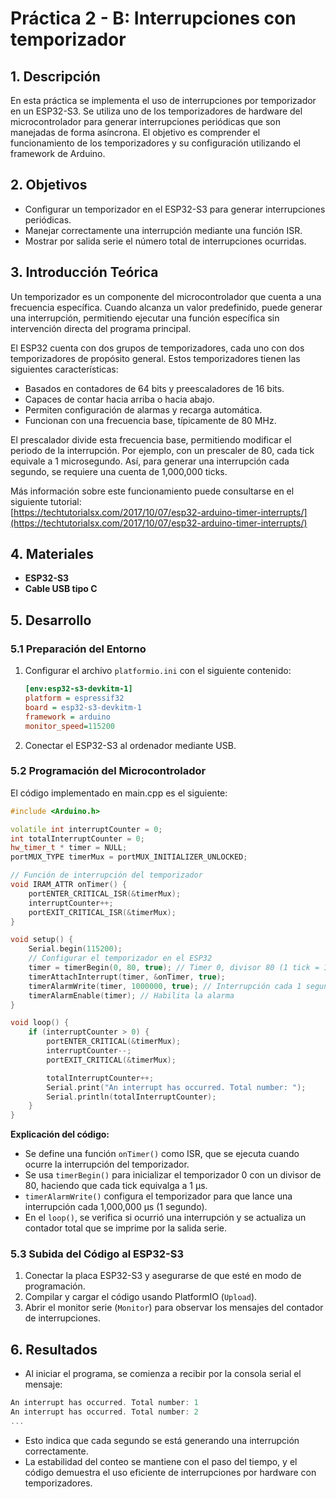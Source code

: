 # Práctica 2 - B: Interrupciones con temporizador

## 1. Descripción
En esta práctica se implementa el uso de interrupciones por temporizador en un ESP32-S3. Se utiliza uno de los temporizadores de hardware del microcontrolador para generar interrupciones periódicas que son manejadas de forma asíncrona. El objetivo es comprender el funcionamiento de los temporizadores y su configuración utilizando el framework de Arduino.

## 2. Objetivos
- Configurar un temporizador en el ESP32-S3 para generar interrupciones periódicas.
- Manejar correctamente una interrupción mediante una función ISR.
- Mostrar por salida serie el número total de interrupciones ocurridas.

## 3. Introducción Teórica
Un temporizador es un componente del microcontrolador que cuenta a una frecuencia específica. Cuando alcanza un valor predefinido, puede generar una interrupción, permitiendo ejecutar una función específica sin intervención directa del programa principal.

El ESP32 cuenta con dos grupos de temporizadores, cada uno con dos temporizadores de propósito general. Estos temporizadores tienen las siguientes características:

- Basados en contadores de 64 bits y preescaladores de 16 bits.
- Capaces de contar hacia arriba o hacia abajo.
- Permiten configuración de alarmas y recarga automática.
- Funcionan con una frecuencia base, típicamente de 80 MHz.

El prescalador divide esta frecuencia base, permitiendo modificar el periodo de la interrupción. Por ejemplo, con un prescaler de 80, cada tick equivale a 1 microsegundo. Así, para generar una interrupción cada segundo, se requiere una cuenta de 1,000,000 ticks.

Más información sobre este funcionamiento puede consultarse en el siguiente tutorial:  
[https://techtutorialsx.com/2017/10/07/esp32-arduino-timer-interrupts/](https://techtutorialsx.com/2017/10/07/esp32-arduino-timer-interrupts/)

## 4. Materiales
- **ESP32-S3**
- **Cable USB tipo C**

## 5. Desarrollo
### 5.1 Preparación del Entorno
1. Configurar el archivo `platformio.ini` con el siguiente contenido:
   ```ini
   [env:esp32-s3-devkitm-1]
   platform = espressif32
   board = esp32-s3-devkitm-1
   framework = arduino
   monitor_speed=115200
2. Conectar el ESP32-S3 al ordenador mediante USB.
### 5.2 Programación del Microcontrolador
El código implementado en main.cpp es el siguiente:
```cpp
#include <Arduino.h>

volatile int interruptCounter = 0;
int totalInterruptCounter = 0;
hw_timer_t * timer = NULL;
portMUX_TYPE timerMux = portMUX_INITIALIZER_UNLOCKED;

// Función de interrupción del temporizador
void IRAM_ATTR onTimer() {
    portENTER_CRITICAL_ISR(&timerMux);
    interruptCounter++;
    portEXIT_CRITICAL_ISR(&timerMux);
}

void setup() {
    Serial.begin(115200);
    // Configurar el temporizador en el ESP32
    timer = timerBegin(0, 80, true); // Timer 0, divisor 80 (1 tick = 1µs)
    timerAttachInterrupt(timer, &onTimer, true);
    timerAlarmWrite(timer, 1000000, true); // Interrupción cada 1 segundo
    timerAlarmEnable(timer); // Habilita la alarma
}

void loop() {
    if (interruptCounter > 0) {
        portENTER_CRITICAL(&timerMux);
        interruptCounter--;
        portEXIT_CRITICAL(&timerMux);

        totalInterruptCounter++;
        Serial.print("An interrupt has occurred. Total number: ");
        Serial.println(totalInterruptCounter);
    }
}
```
**Explicación del código:**
- Se define una función `onTimer()` como ISR, que se ejecuta cuando ocurre la interrupción del temporizador.
- Se usa `timerBegin()` para inicializar el temporizador 0 con un divisor de 80, haciendo que cada tick equivalga a 1 µs.
- `timerAlarmWrite()` configura el temporizador para que lance una interrupción cada 1,000,000 µs (1 segundo).
- En el `loop()`, se verifica si ocurrió una interrupción y se actualiza un contador total que se imprime por la salida serie.
### 5.3 Subida del Código al ESP32-S3
1. Conectar la placa ESP32-S3 y asegurarse de que esté en modo de programación.
2. Compilar y cargar el código usando PlatformIO (`Upload`).
3. Abrir el monitor serie (`Monitor`) para observar los mensajes del contador de interrupciones.


## 6. Resultados
- Al iniciar el programa, se comienza a recibir por la consola serial el mensaje:
```cpp
An interrupt has occurred. Total number: 1
An interrupt has occurred. Total number: 2
...
```
- Esto indica que cada segundo se está generando una interrupción correctamente.
- La estabilidad del conteo se mantiene con el paso del tiempo, y el código demuestra el uso eficiente de interrupciones por hardware con temporizadores.
